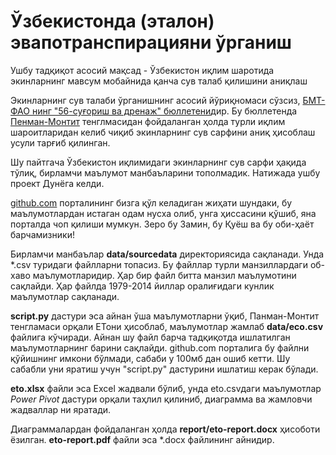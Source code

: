 # Ўзбекистонда (эталон) эвапотранспирацияни ўрганиш

Ушбу тадқиқот асосий мақсад - Ўзбекистон иқлим шаротида экинларнинг мавсум мобайнида
қанча сув талаб қилишини аниқлаш

Экинларнинг сув талаби ўрганишнинг асосий йўриқномаси сўзсиз, 
[БМТ-ФАО нинг "56-суғориш ва дренаж" бюллетени][1]дир. Бу бюллетенда 
[Пенман-Монтит][3] тенглмасидан фойдаланган ҳолда турли иқлим шароитларидан келиб чиқиб
экинларнинг сув сарфини аниқ ҳисоблаш усули тарғиб қилинган. 

Шу пайтгача Ўзбекистон иқлимидаги экинларнинг сув сарфи ҳақида тўлиқ,
бирламчи маълумот манбаъларини тополмадик. Натижада ушбу проект Дунёга келди.

[github.com](https://github.com) порталининг бизга қўл келадиган жиҳати шундаки, 
бу маълумотлардан истаган одам нусха олиб, унга ҳиссасини қўшиб, яна порталда чоп 
қилиши мумкун. Зеро бу Замин, бу Қуёш ва бу оби-ҳаёт барчамизники!

Бирламчи манбаълар **data/sourcedata** директориясида сақланади. Унда *.csv 
туридаги файлларни топасиз. Бу файллар турли манзиллардаги об-хаво маълумотларидир.
Ҳар бир файл битта манзил маълумотини сақлайди. Ҳар файлда 1979-2014 йиллар
оралиғидаги кунлик маълумотлар сақланади.

**script.py** дастури эса айнан ўша маълумотларни ўқиб, Панман-Монтит
тенгламаси орқали EToни ҳисоблаб, маълумотлар жамлаб **data/eco.csv** файлига
кўчиради. Айнан шу файл барча тадқиқотда ишлатилган маълумотларнинг барини
сақлайди. github.com порталига бу файлни қўйишнинг имкони бўлмади, сабаби 
у 100мб дан ошиб кетти. Шу сабабли уни яратиш учун "script.py" дастурини
ишлатиш керак бўлади.

**eto.xlsx** файли эса Excel жадвали бўлиб, унда eto.csvдаги маълумотлар
*Power Pivot* дастури орқали таҳлил қилиниб, диаграмма ва жамловчи жадваллар
ни яратади.

Диаграммалардан фойдаланган ҳолда **report/eto-report.docx** ҳисоботи ёзилган.
**eto-report.pdf** файли эса *.docx файлининг айнидир.

[1]: http://www.fao.org/3/x0490e/x0490e00.htm
[3]: http://www.fao.org/3/x0490e/x0490e06.htm
